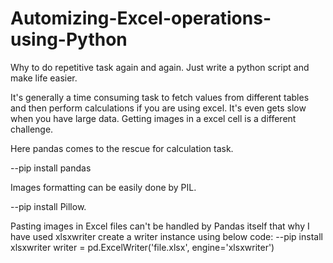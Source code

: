 # Automizing-Excel-operations-using-Python
Why to do repetitive task again and again. Just write a python script and make life easier.

It's generally a time consuming task to fetch values from different tables and then perform calculations if you are using excel. It's even gets slow when you have large data. Getting images in a excel cell is a different challenge.

Here pandas comes to the rescue for calculation task.

--pip install pandas

Images formatting can be easily done by PIL.

--pip install Pillow.

Pasting images in Excel files can't be handled by Pandas itself that why I have used xlsxwriter create a writer instance using below code:
--pip install xlsxwriter
writer = pd.ExcelWriter('file.xlsx', engine='xlsxwriter')

